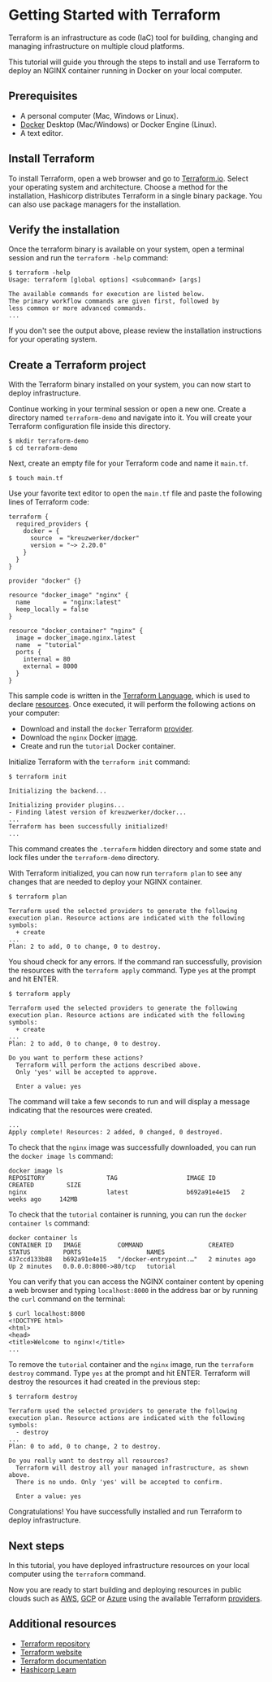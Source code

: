 # Getting Started with Terraform

Terraform is an infrastructure as code (IaC) tool for building, changing and managing infrastructure on multiple cloud platforms.

This tutorial will guide you through the steps to install and use Terraform to deploy an NGINX container running in Docker on your local computer.

## Prerequisites

- A personal computer (Mac, Windows or Linux).
- [Docker](https://docs.docker.com/engine/install/) Desktop (Mac/Windows) or Docker Engine (Linux).
- A text editor.


## Install Terraform

To install Terraform, open a web browser and go to [Terraform.io](https://www.terraform.io/downloads.html). Select your operating system and architecture. Choose a method for the installation, Hashicorp distributes Terraform in a single binary package. You can also use package managers for the installation.


## Verify the installation

Once the terraform binary is available on your system, open a terminal session and run the `terraform -help` command:

```shell
$ terraform -help
Usage: terraform [global options] <subcommand> [args]

The available commands for execution are listed below.
The primary workflow commands are given first, followed by
less common or more advanced commands.
...
```

If you don't see the output above, please review the installation instructions for your operating system.

## Create a Terraform project

With the Terraform binary installed on your system, you can now start to deploy infrastructure.

Continue working in your terminal session or open a new one. Create a directory named `terraform-demo` and navigate into it. You will create your Terraform configuration file inside this directory.

```shell
$ mkdir terraform-demo
$ cd terraform-demo
```

Next, create an empty file for your Terraform code and name it `main.tf`.

```shell
$ touch main.tf
```

Use your favorite text editor to open the `main.tf` file and paste the following lines of Terraform code:

```hcl
terraform {
  required_providers {
    docker = {
      source  = "kreuzwerker/docker"
      version = "~> 2.20.0"
    }
  }
}

provider "docker" {}

resource "docker_image" "nginx" {
  name         = "nginx:latest"
  keep_locally = false
}

resource "docker_container" "nginx" {
  image = docker_image.nginx.latest
  name  = "tutorial"
  ports {
    internal = 80
    external = 8000
  }
}
```

This sample code is written in the [Terraform Language](https://www.terraform.io/language), which is used to declare [resources](https://www.terraform.io/language/resources). Once executed, it will perform the following actions on your computer:

- Download and install the `docker` Terraform [provider](https://registry.terraform.io/providers/kreuzwerker/docker/latest/docs).
- Download the `nginx` Docker [image](https://hub.docker.com/_/nginx).
- Create and run the `tutorial` Docker container.

Initialize Terraform with the `terraform init` command:

```shell
$ terraform init

Initializing the backend...

Initializing provider plugins...
- Finding latest version of kreuzwerker/docker...
...
Terraform has been successfully initialized!
...
```

This command creates the `.terraform` hidden directory and some state and lock files under the `terraform-demo` directory.

With Terraform initialized, you can now run `terraform plan` to see any changes that are needed to deploy your NGINX container.

```shell
$ terraform plan

Terraform used the selected providers to generate the following execution plan. Resource actions are indicated with the following symbols:
  + create
...
Plan: 2 to add, 0 to change, 0 to destroy.
```

You shoud check for any errors. If the command ran successfully, provision the resources with the `terraform apply` command. Type `yes` at the prompt and hit ENTER.

```shell
$ terraform apply

Terraform used the selected providers to generate the following execution plan. Resource actions are indicated with the following symbols:
  + create
...
Plan: 2 to add, 0 to change, 0 to destroy.

Do you want to perform these actions?
  Terraform will perform the actions described above.
  Only 'yes' will be accepted to approve.

  Enter a value: yes
```

The command will take a few seconds to run and will display a message indicating that the resources were created.

```shell
...
Apply complete! Resources: 2 added, 0 changed, 0 destroyed.
```

To check that the `nginx` image was successfully downloaded, you can run the `docker image ls` command:

```shell
docker image ls
REPOSITORY                 TAG                   IMAGE ID       CREATED         SIZE
nginx                      latest                b692a91e4e15   2 weeks ago     142MB
```

To check that the `tutorial` container is running, you can run the `docker container ls` command:

```shell
docker container ls
CONTAINER ID   IMAGE          COMMAND                  CREATED         STATUS         PORTS                  NAMES
437ccd133b88   b692a91e4e15   "/docker-entrypoint.…"   2 minutes ago   Up 2 minutes   0.0.0.0:8000->80/tcp   tutorial
```

You can verify that you can access the NGINX container content by opening a web browser and typing `localhost:8000` in the address bar or by running the `curl` command on the terminal:

```shell
$ curl localhost:8000
<!DOCTYPE html>
<html>
<head>
<title>Welcome to nginx!</title>
...
```

To remove the `tutorial` container and the `nginx` image, run the `terraform destroy` command. Type `yes` at the prompt and hit ENTER. Terraform will destroy the resources it had created in the previous step:

```shell
$ terraform destroy

Terraform used the selected providers to generate the following execution plan. Resource actions are indicated with the following symbols:
  - destroy
...
Plan: 0 to add, 0 to change, 2 to destroy.

Do you really want to destroy all resources?
  Terraform will destroy all your managed infrastructure, as shown above.
  There is no undo. Only 'yes' will be accepted to confirm.

  Enter a value: yes

```

Congratulations! You have successfully installed and run Terraform to deploy infrastructure.

## Next steps

In this tutorial, you have deployed infrastructure resources on your local computer using the `terraform` command.

Now you are ready to start building and deploying resources in public clouds such as [AWS](https://aws.amazon.com/), [GCP](https://cloud.google.com/) or [Azure](https://azure.microsoft.com/) using the available Terraform [providers](https://registry.terraform.io/browse/providers).

## Additional resources
- [Terraform repository](https://github.com/hashicorp/terraform)
- [Terraform website](https://www.terraform.io/)
- [Terraform documentation](https://www.terraform.io/docs/)
- [Hashicorp Learn](https://learn.hashicorp.com/terraform)

